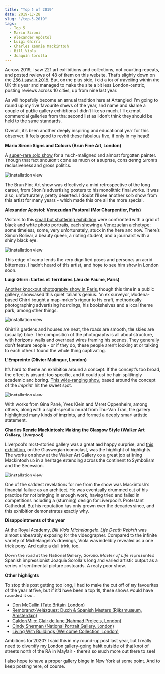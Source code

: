 ```yaml
---
title: "Top 5 of 2019"
date: 2019-12-28
slug: "/top-5-2019"
tags:
  - Top 5
  - Mario Sironi
  - Alexander Apóstol
  - Luigi Ghirri
  - Charles Rennie Mackintosh
  - Bill Viola
  - Joaquín Sorolla
---
```


Across 2019, I saw 221 art exhibitions and collections, not counting repeats, and posted reviews of 48 of them on this website. That’s slightly down on the [256 I saw in 2018](http://artangled.com/2018/12/23/top-5-2018/). But, on the plus side, I did a lot of travelling within the UK this year and managed to make the site a bit less London-centric,	 posting reviews across 10 cities, up from nine last year.

As will hopefully become an annual tradition here at Artangled, I’m going to round up my five favourite shows of the year, and name and shame a couple of public gallery exhibitions I didn’t like so much. I’ll exempt commercial galleries from that second list as I don’t think they should be held to the same standards.

Overall, it’s been another deeply inspiring and educational year for this observer. It feels good to revisit these fabulous five, if only in my head!

**Mario Sironi: Signs and Colours (Brun Fine Art, London)**

A [super-rare solo show](http://artangled.com/2019/05/12/sironi-brun/) for a much-maligned and almost forgotten painter. Though that fact shouldn’t come as much of a suprise, considering Sironi’s reclusiveness and gross politics.

![installation view](/sironi-brun-1.jpg)

The Brun Fine Art show was effectively a mini-retrospective of the long career, from Sironi’s advertising posters to his monolithic final works. It was also, unfortunately, pretty deserted. I doubt I’ll see another solo show from this artist for many years - which made this one all the more special.

**Alexander Apóstol: Venezuelan Pastoral (Mor Charpentier, Paris)**

Visitors to this [small but shattering exhibition](http://artangled.com/2019/03/17/apostol-mor/) were confronted with a grid of black and white photo portraits, each showing a Venezuelan archetype: some timeless, some, very unfortunately, stuck in the here and now. There’s Simon Bolívar, a beauty queen, a rioting student, and a journalist with a shiny black eye.

![installation view](/apostol-mor-1.jpg)

This edge of camp lends the very dignified poses and personas an acrid bitterness. I hadn’t heard of this artist, and hope to see him show in London soon.

**Luigi Ghirri: Cartes et Territoires (Jeu de Paume, Paris)**

[Another knockout photography show in Paris](http://artangled.com/2019/03/24/ghirri-paume/), though this time in a public gallery, showcased this quiet Italian's genius. An ex surveyor, Modena-based Ghirri bought a map-maker’s rigour to his craft, methodically photographing advertising hoardings, his bookshelves and a local theme park, among other things.

![installation view](/ghirri-paume-1.jpg)

Ghirri’s gardens and houses are neat, the roads are smooth, the skies are (usually) blue. The composition of the photographs is all about structure, with horizons, walls and overhead wires framing his scenes. They generally don’t feature people - or if they do, these people aren’t looking at or talking to each other. I found the whole thing captivating.

**L’Empreinte (Olivier Malingue, London)**

It’s hard to theme an exhibition around a concept. If the concept’s too broad, the effect is absurd; too specific, and it could just be hair-splittingly academic and boring. [This wide-ranging show](http://artangled.com/2019/12/07/empreinte-malingue/), based around the concept of the *imprint*, hit the sweet spot.

![installation view](/empreinte-malingue-1.jpg)

With works from Gina Pané, Yves Klein and Meret Oppenheim, among others, along with a sight-specific mural from Thu-Van Tran, the gallery highlighted many kinds of imprints, and formed a deeply smart artistic statement.

**Charles Rennie Mackintosh: Making the Glasgow Style (Walker Art Gallery, Liverpool)**

Liverpool’s most-storied gallery was a great and happy surprise, and [this exhibition](http://artangled.com/2019/06/30/mackintosh-walker/), on the Glaswegian iconoclast, was the highlight of highlights. The works on show at the Walker Art Gallery do a great job at lining Mackintosh up in a heritage extending across the continent to Symbolism and the Secession.

![installation view](/mackintosh-walker-1.jpg)

One of the saddest revelations for me from the show was Mackintosh’s financial failure as an architect. He was eventually drummed out of his practice for not bringing in enough work, having tried and failed in competitions including a (stunning) design for Liverpool’s Protestant Cathedral. But his reputation has only grown over the decades since, and this exhibition demonstrates exactly why.

**Disappointments of the year**

At the Royal Academy, *Bill Viola Michelangelo: Life Death Rebirth* was almost unbearably exposing for the videographer. Compared to the infinite variety of Michelangelo’s drawings, Viola was indelibly revealed as a one trick pony. And quite a dull trick, too.

Down the road at the National Gallery, *Sorolla: Master of Life* represented Spanish impressionist Joaquin Sorolla's long and varied artistic output as a series of sentimental picture postcards. A really poor show.

**Other highlights**

To stop this post getting too long, I had to make the cut off of my favourites of the year at five, but if it’d have been a top 10, these shows would have rounded it out:

*  [Don McCullin (Tate Britain, London)](http://artangled.com/2019/05/05/mccullin-tate/)
*  [Rembrandt-Velázquez: Dutch & Spanish Masters (Rijksmuseum, Amsterdam)](http://artangled.com/2019/11/10/rembrandt-rijksmuseum/)
*  [Calder/Miro: Clair de lune (Nahmad Projects, London)](http://artangled.com/2019/03/03/calder-nahmad/)
*  [Cindy Sherman (National Portrait Gallery, London)](http://artangled.com/2019/08/25/sherman-npg/)
*  [Living With Buildings (Wellcome Collection, London)](http://artangled.com/2019/02/24/buildings-wellcome/)

Ambitions for 2020? I said this in my round-up post last year, but I really need to diversify my London gallery-going habit outside of that knot of streets north of the RA in Mayfair - there’s so much more out there to see!

I also hope to have a proper gallery binge in New York at some point. And to keep posting here, of course.
